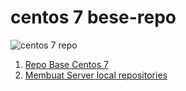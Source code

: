 centos 7 bese-repo
==================
![centos 7 repo](https://encrypted-tbn0.gstatic.com/images?q=tbn:ANd9GcTe5g2JQGLdHHPHUfBQ8VJLb7zzQn8_LTBmlA&usqp=CAU)

1. [Repo Base Centos 7](https://github.com/Noobieta-Gamerz/Termux/blob/main/centos-repo/centos-base.repo)
2. [Membuat Server local repositories](https://github.com/Noobieta-Gamerz/Termux/blob/main/centos-repo/setting-local-repo-centos-7.md)
